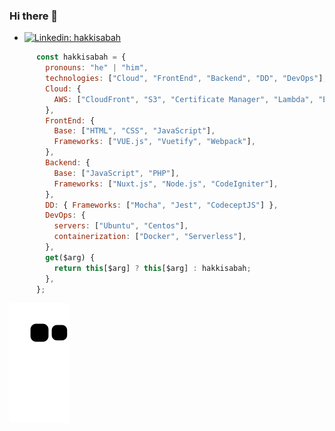 ### Hi there 👋

[comment]: <> (- 🔭 I’m currently working on ...)

- [![Linkedin: hakkisabah](https://img.shields.io/badge/-hakkisabah-blue?style=flat-square&logo=Linkedin&logoColor=white&link=https://www.linkedin.com/in/hakkisabah/)](https://www.linkedin.com/in/hakkisabah/)

```javascript
      const hakkisabah = {
        pronouns: "he" | "him",
        technologies: ["Cloud", "FrontEnd", "Backend", "DD", "DevOps"],
        Cloud: {
          AWS: ["CloudFront", "S3", "Certificate Manager", "Lambda", "EC2"],
        },
        FrontEnd: {
          Base: ["HTML", "CSS", "JavaScript"],
          Frameworks: ["VUE.js", "Vuetify", "Webpack"],
        },
        Backend: {
          Base: ["JavaScript", "PHP"],
          Frameworks: ["Nuxt.js", "Node.js", "CodeIgniter"],
        },
        DD: { Frameworks: ["Mocha", "Jest", "CodeceptJS"] },
        DevOps: {
          servers: ["Ubuntu", "Centos"],
          containerization: ["Docker", "Serverless"],
        },
        get($arg) {
          return this[$arg] ? this[$arg] : hakkisabah;
        },
      };
```

[comment]: <> ([![GitHub hakkisabah]&#40;https://img.shields.io/github/followers/hakkisabah?label=follow&style=social&#41;]&#40;https://github.com/hakkisabah&#41;)

[comment]: <> (- 👯 I’m looking to collaborate on ...)

[comment]: <> (- 🤔 I’m looking for help with ...)

[comment]: <> (- 💬 Ask me about ...)

[comment]: <> (- 📫 How to reach me: ...)

[comment]: <> (- 😄 Pronouns: ...)

[comment]: <> (- ⚡ Fun fact: ...)

![snake svg](https://github.com/hakkisabah/hakkisabah/blob/output/github-contribution-grid-snake.svg)

